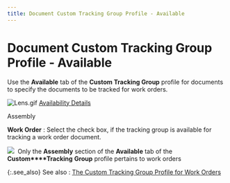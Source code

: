 ```yaml
---
title: Document Custom Tracking Group Profile - Available
---
```


# Document Custom Tracking Group Profile - Available


Use the **Available** tab of the  **Custom Tracking Group** profile  for documents to specify the documents to be tracked for work orders.


![Lens.gif]({{site.ct_baseurl}}/img/lens.gif) [Availability  Details]({{site.ct_baseurl}}/misc/availability_details_ct_group_profile_wo.html)


Assembly


**Work Order**
: Select the check box, if the tracking group is available  for tracking a work order document.


![]({{site.ct_baseurl}}/img/note.gif)  Only  the **Assembly** section of the **Available** tab of the **Custom****Tracking** **Group**  profile pertains to work orders


{:.see_also}
See also
: [The  Custom Tracking Group Profile for Work Orders]({{site.ct_baseurl}}/document-tracking/tracking-work-orders/the_custom_tracking_group_profile_for_work_orders.html)
